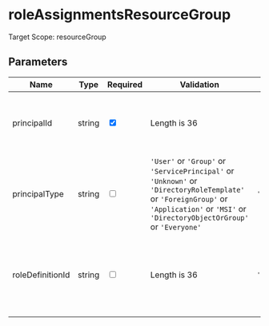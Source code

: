 ﻿# roleAssignmentsResourceGroup

Target Scope: resourceGroup

## Parameters
| Name | Type | Required | Validation | Default value | Description |
| -- |  -- | -- | -- | -- | -- |
| principalId | string | <input type="checkbox" checked> | Length is 36 | <pre></pre> | The AAD Object ID of the pricipal you want to assign the role to. |
| principalType | string | <input type="checkbox"> | `'User'` or `'Group'` or `'ServicePrincipal'` or `'Unknown'` or `'DirectoryRoleTemplate'` or `'ForeignGroup'` or `'Application'` or `'MSI'` or `'DirectoryObjectOrGroup'` or `'Everyone'` | <pre>'ServicePrincipal'</pre> | The type of principal you want to assign the role to. |
| roleDefinitionId | string | <input type="checkbox"> | Length is 36 | <pre>'acdd72a7-3385-48ef-bd42-f606fba81ae7'</pre> | The roledefinition ID you want to assign. This defaults to the built-in Reader Role. |
